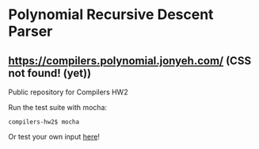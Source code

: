 # Polynomial Recursive Descent Parser

## https://compilers.polynomial.jonyeh.com/ (CSS not found! (yet))

Public repository for Compilers HW2

Run the test suite with mocha:

```node
compilers-hw2$ mocha
```

Or test your own input [here](https://compilers.polynomial.jonyeh.com/)!
